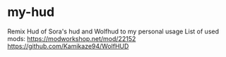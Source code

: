 # my-hud
Remix Hud of Sora's hud and Wolfhud to my personal usage
List of used mods: 
https://modworkshop.net/mod/22152
https://github.com/Kamikaze94/WolfHUD
